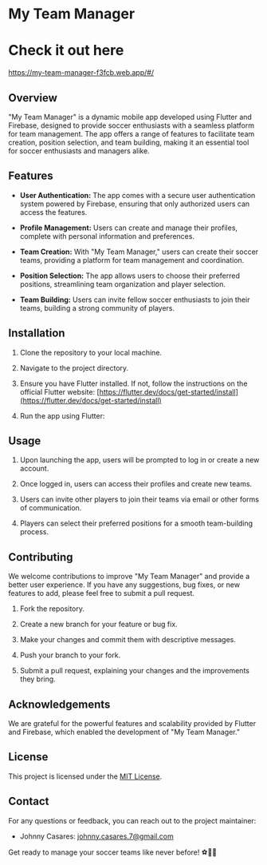 # My Team Manager
# Check it out here
https://my-team-manager-f3fcb.web.app/#/
## Overview

"My Team Manager" is a dynamic mobile app developed using Flutter and Firebase, designed to provide soccer enthusiasts with a seamless platform for team management. The app offers a range of features to facilitate team creation, position selection, and team building, making it an essential tool for soccer enthusiasts and managers alike.

## Features

- **User Authentication:** The app comes with a secure user authentication system powered by Firebase, ensuring that only authorized users can access the features.

- **Profile Management:** Users can create and manage their profiles, complete with personal information and preferences.

- **Team Creation:** With "My Team Manager," users can create their soccer teams, providing a platform for team management and coordination.

- **Position Selection:** The app allows users to choose their preferred positions, streamlining team organization and player selection.

- **Team Building:** Users can invite fellow soccer enthusiasts to join their teams, building a strong community of players.

## Installation

1. Clone the repository to your local machine.

2. Navigate to the project directory.

3. Ensure you have Flutter installed. If not, follow the instructions on the official Flutter website: [https://flutter.dev/docs/get-started/install](https://flutter.dev/docs/get-started/install)

4. Run the app using Flutter:


## Usage

1. Upon launching the app, users will be prompted to log in or create a new account.

2. Once logged in, users can access their profiles and create new teams.

3. Users can invite other players to join their teams via email or other forms of communication.

4. Players can select their preferred positions for a smooth team-building process.

## Contributing

We welcome contributions to improve "My Team Manager" and provide a better user experience. If you have any suggestions, bug fixes, or new features to add, please feel free to submit a pull request.

1. Fork the repository.

2. Create a new branch for your feature or bug fix.

3. Make your changes and commit them with descriptive messages.

4. Push your branch to your fork.

5. Submit a pull request, explaining your changes and the improvements they bring.

## Acknowledgements

We are grateful for the powerful features and scalability provided by Flutter and Firebase, which enabled the development of "My Team Manager."

## License

This project is licensed under the [MIT License](LICENSE).

## Contact

For any questions or feedback, you can reach out to the project maintainer:

- Johnny Casares: [johnny.casares.7@gmail.com](mailto:johnny.casares.7@gmail.com)

Get ready to manage your soccer teams like never before! ⚽👨‍💼

